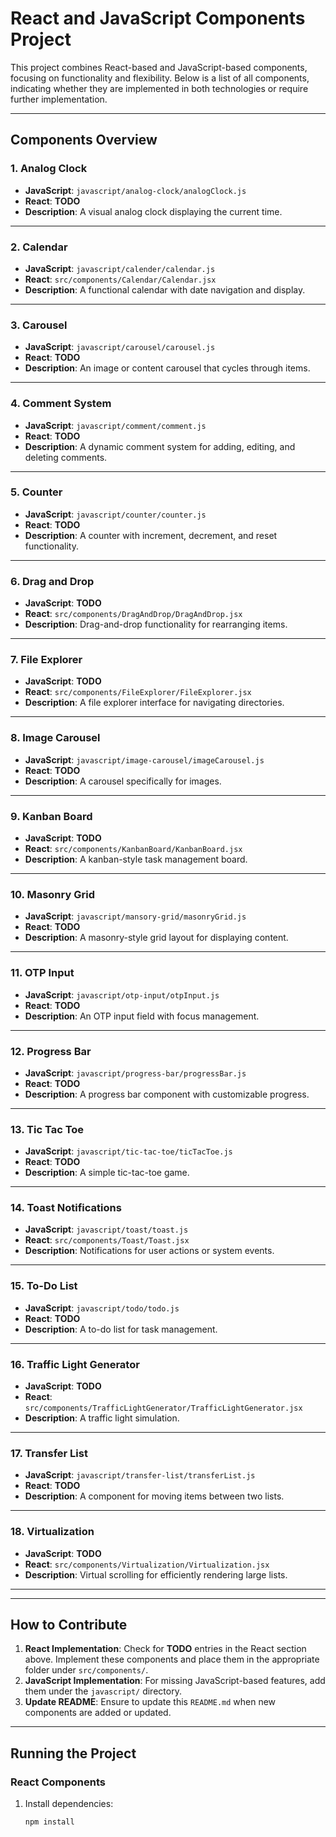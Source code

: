 # React and JavaScript Components Project

This project combines React-based and JavaScript-based components, focusing on functionality and flexibility. Below is a list of all components, indicating whether they are implemented in both technologies or require further implementation.

---

## Components Overview

### 1. Analog Clock
- **JavaScript**: `javascript/analog-clock/analogClock.js`
- **React**: **TODO**
- **Description**: A visual analog clock displaying the current time.

---

### 2. Calendar
- **JavaScript**: `javascript/calender/calendar.js`
- **React**: `src/components/Calendar/Calendar.jsx`
- **Description**: A functional calendar with date navigation and display.

---

### 3. Carousel
- **JavaScript**: `javascript/carousel/carousel.js`
- **React**: **TODO**
- **Description**: An image or content carousel that cycles through items.

---

### 4. Comment System
- **JavaScript**: `javascript/comment/comment.js`
- **React**: **TODO**
- **Description**: A dynamic comment system for adding, editing, and deleting comments.

---

### 5. Counter
- **JavaScript**: `javascript/counter/counter.js`
- **React**: **TODO**
- **Description**: A counter with increment, decrement, and reset functionality.

---

### 6. Drag and Drop
- **JavaScript**: **TODO**
- **React**: `src/components/DragAndDrop/DragAndDrop.jsx`
- **Description**: Drag-and-drop functionality for rearranging items.

---

### 7. File Explorer
- **JavaScript**: **TODO**
- **React**: `src/components/FileExplorer/FileExplorer.jsx`
- **Description**: A file explorer interface for navigating directories.

---

### 8. Image Carousel
- **JavaScript**: `javascript/image-carousel/imageCarousel.js`
- **React**: **TODO**
- **Description**: A carousel specifically for images.

---

### 9. Kanban Board
- **JavaScript**: **TODO**
- **React**: `src/components/KanbanBoard/KanbanBoard.jsx`
- **Description**: A kanban-style task management board.

---

### 10. Masonry Grid
- **JavaScript**: `javascript/mansory-grid/masonryGrid.js`
- **React**: **TODO**
- **Description**: A masonry-style grid layout for displaying content.

---

### 11. OTP Input
- **JavaScript**: `javascript/otp-input/otpInput.js`
- **React**: **TODO**
- **Description**: An OTP input field with focus management.

---

### 12. Progress Bar
- **JavaScript**: `javascript/progress-bar/progressBar.js`
- **React**: **TODO**
- **Description**: A progress bar component with customizable progress.

---

### 13. Tic Tac Toe
- **JavaScript**: `javascript/tic-tac-toe/ticTacToe.js`
- **React**: **TODO**
- **Description**: A simple tic-tac-toe game.

---

### 14. Toast Notifications
- **JavaScript**: `javascript/toast/toast.js`
- **React**: `src/components/Toast/Toast.jsx`
- **Description**: Notifications for user actions or system events.

---

### 15. To-Do List
- **JavaScript**: `javascript/todo/todo.js`
- **React**: **TODO**
- **Description**: A to-do list for task management.

---

### 16. Traffic Light Generator
- **JavaScript**: **TODO**
- **React**: `src/components/TrafficLightGenerator/TrafficLightGenerator.jsx`
- **Description**: A traffic light simulation.

---

### 17. Transfer List
- **JavaScript**: `javascript/transfer-list/transferList.js`
- **React**: **TODO**
- **Description**: A component for moving items between two lists.

---

### 18. Virtualization
- **JavaScript**: **TODO**
- **React**: `src/components/Virtualization/Virtualization.jsx`
- **Description**: Virtual scrolling for efficiently rendering large lists.

---


---

## How to Contribute

1. **React Implementation**: Check for **TODO** entries in the React section above. Implement these components and place them in the appropriate folder under `src/components/`.
2. **JavaScript Implementation**: For missing JavaScript-based features, add them under the `javascript/` directory.
3. **Update README**: Ensure to update this `README.md` when new components are added or updated.

---

## Running the Project

### React Components
1. Install dependencies:
   ```bash
   npm install

